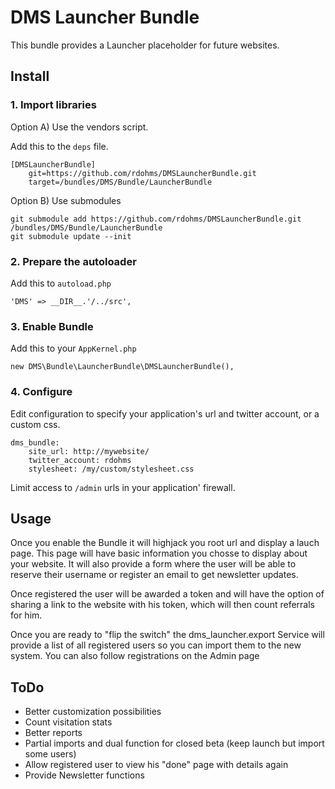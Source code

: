 # DMS Launcher Bundle

This bundle provides a Launcher placeholder for future websites.

## Install

### 1. Import libraries

Option A) Use the vendors script.

Add this to the `deps` file.

	[DMSLauncherBundle]
	    git=https://github.com/rdohms/DMSLauncherBundle.git
	    target=/bundles/DMS/Bundle/LauncherBundle

Option B) Use submodules

	git submodule add https://github.com/rdohms/DMSLauncherBundle.git /bundles/DMS/Bundle/LauncherBundle
    git submodule update --init

### 2. Prepare the autoloader

Add this to `autoload.php`

	'DMS' => __DIR__.'/../src',

### 3. Enable Bundle

Add this to your `AppKernel.php`

	new DMS\Bundle\LauncherBundle\DMSLauncherBundle(),

### 4. Configure

Edit configuration to specify your application's url and twitter account, or a custom css.

    dms_bundle:
        site_url: http://mywebsite/
        twitter_account: rdohms
        stylesheet: /my/custom/stylesheet.css

Limit access to `/admin` urls in your application' firewall.

## Usage

Once you enable the Bundle it will highjack you root url and display a lauch page. This page will have basic information
you chosse to display about your website. It will also provide a form where the user will be able to reserve their
username or register an email to get newsletter updates.

Once registered the user will be awarded a token and will have the option of sharing a link to the website with his
token, which will then count referrals for him.

Once you are ready to "flip the switch" the dms_launcher.export Service will provide a list of all registered users so
you can import them to the new system. You can also follow registrations on the Admin page

## ToDo

- Better customization possibilities
- Count visitation stats
- Better reports
- Partial imports and dual function for closed beta (keep launch but import some users)
- Allow registered user to view his "done" page with details again
- Provide Newsletter functions